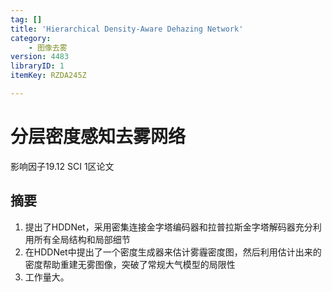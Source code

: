 ```yaml
---
tag: []
title: 'Hierarchical Density-Aware Dehazing Network'
category:
    - 图像去雾
version: 4483
libraryID: 1
itemKey: RZDA245Z

---
```

# 分层密度感知去雾网络

影响因子19.12 SCI 1区论文

## 摘要

1.  提出了HDDNet，采用密集连接金字塔编码器和拉普拉斯金字塔解码器充分利用所有全局结构和局部细节
2.  在HDDNet中提出了一个密度生成器来估计雾霾密度图，然后利用估计出来的密度帮助重建无雾图像，突破了常规大气模型的局限性
3.  工作量大。
